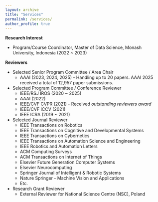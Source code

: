 ```yaml
---
layout: archive
title: "Services"
permalink: /services/
author_profile: true
---
```


**Research Interest**

* Program/Course Coordinator, Master of Data Science, Monash University, Indonesia (2022 ~ 2023)
  
**Reviewers**

* Selected Senior Program Committee / Area Chair
  * AAAI (2023, 2024, 2025) - Handling up to 20 papers. AAAI 2025 received a total of 12,957 paper submissions. 
* Selected Program Committee / Conference Reviewer
  * IEEE/RSJ IROS (2020 ~ 2025)
  * AAAI (2022)
  * IEEE/CVF CVPR (2021) - Received *outstanding reviewers award*
  * IEEE/CVF ICCV (2021)
  * IEEE ICRA (2019 ~ 2021)
* Selected Journal Reviewer
  * IEEE Transactions on Robotics
  * IEEE Transactions on Cognitive and Developmental Systems
  * IEEE Transactions on Cybernetics
  * IEEE Transactions on Automation Science and Engineering
  * IEEE Robotics and Automation Letters
  * ACM Computing Surveys
  * ACM Transactions on Internet of Things
  * Elsevier Future Generation Computer Systems
  * Elsevier Neurocomputing
  * Springer Journal of Intelligent & Robotic Systems
  * Nature Springer - Machine Vision and Applications
  * Etc.
* Research Grant Reviewer
  * External Reviewer for National Science Centre (NSC), Poland
